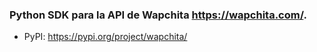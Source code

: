 ### Python SDK para la API de Wapchita https://wapchita.com/.
- PyPI: https://pypi.org/project/wapchita/
